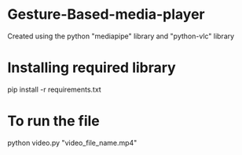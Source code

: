 # Gesture-Based-media-player
Created using the python "mediapipe" library and "python-vlc" library
# Installing required library 
pip install -r requirements.txt
# To run the file 
python video.py "video_file_name.mp4"
